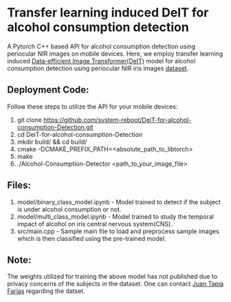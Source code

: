 # Transfer learning induced DeIT for alcohol consumption detection

A Pytorch C++ based API for alcohol consumption detection using periocular NIR images on mobile devices. Here, we employ transfer learning induced [Data-efficient Image Transformer(DeIT)](https://arxiv.org/pdf/2012.12877.pdf) model for alcohol consumption detection using periocular NIR iris images [dataset](https://ieee-dataport.org/documents/nir-iris-images-under-alcohol-effect). 

## Deployment Code:

Follow these steps to utilize the API for your mobile devices:

1. git clone https://github.com/system-reboot/DeiT-for-alcohol-consumption-Detection.git
2. cd DeiT-for-alcohol-consumption-Detection
3. mkdir build/ && cd build/
4. cmake -DCMAKE_PREFIX_PATH=<absolute_path_to_libtorch>
5. make
6. ./Alcohol-Consumption-Detector <path_to_your_image_file>

## Files:

1. model/binary_class_model.ipynb - Model trained to detect if the subject is under alcohol consumption or not.
2. model/multi_class_model.ipynb - Model trained to study the temporal impact of alcohol on iris central nervous system(CNS).
3. src/main.cpp - Sample main file to load and preprocess sample images which is then classified using the pre-trained model.

## Note:

The weights utilized for training the above model has not published due to privacy concerns of the subjects in the dataset. One can contact [Juan Tapia Farias](https://scholar.google.es/citations?user=DtZ-bo8AAAAJ&hl=es) regarding the datset.
